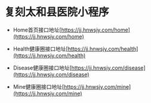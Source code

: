 # 复刻太和县医院小程序

- Home首页接口地址[https://jj.hnwsjy.com/home](https://jj.hnwsjy.com/home)

- Health健康圈接口地址[https://jj.hnwsjy.com/health](https://jj.hnwsjy.com/health)
  
- Disease健康圈接口地址[https://jj.hnwsjy.com/disease](https://jj.hnwsjy.com/disease)

- Mine健康圈接口地址[https://jj.hnwsjy.com/mine](https://jj.hnwsjy.com/mine)